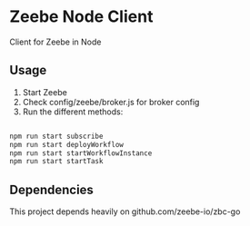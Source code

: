 # Zeebe Node Client
Client for Zeebe in Node

## Usage
1. Start Zeebe
1. Check config/zeebe/broker.js for broker config
1. Run the different methods:

```javascript

npm run start subscribe
npm run start deployWorkflow
npm run start startWorkflowInstance
npm run start startTask
```

## Dependencies
This project depends heavily on github.com/zeebe-io/zbc-go
